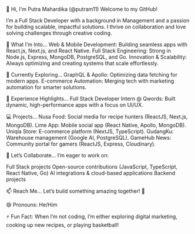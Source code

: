 👋 Hi, I'm Putra Mahardika (@putram11)
Welcome to my GitHub!

I’m a Full Stack Developer with a background in Management and a passion for building scalable, impactful solutions. I thrive on collaboration and love solving challenges through creative coding.

👀 What I’m Into...
Web & Mobile Development: Building seamless apps with React.js, Next.js, and React Native.
Full Stack Engineering: Strong in Node.js, Express, MongoDB, PostgreSQL, and Go.
Innovation & Scalability: Always optimizing and creating systems that scale effortlessly.

🌱 Currently Exploring...
GraphQL & Apollo: Optimizing data fetching for modern apps.
E-commerce Automation: Merging tech with marketing automation for smarter solutions.

💼 Experience Highlights...
Full Stack Developer Intern @ Qwords: Built dynamic, high-performance apps with a focus on UI/UX.

💻 Projects...
Nusa Food: Social media for recipe hunters (ReactJS, Next.js, MongoDB).
Lime App: Mobile social app (React Native, Apollo, MongoDB).
Uniqla Store: E-commerce platform (NextJS, TypeScript).
GudangKu: Warehouse management (Google AI, PostgreSQL).
GameHub News: Community portal for gamers (ReactJS, Express, Cloudinary).

💞️ Let’s Collaborate...
I’m eager to work on:

Full Stack projects
Open-source contributions (JavaScript, TypeScript, React Native, Go)
AI integrations & cloud-based applications
Backend projects

📫 Reach Me...
Let’s build something amazing together! 🚀

😄 Pronouns: He/Him

⚡ Fun Fact: When I’m not coding, I’m either exploring digital marketing, cooking up new recipes, or playing basketball!
